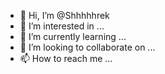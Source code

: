 - 👋 Hi, I’m @Shhhhhrek
- 👀 I’m interested in ...
- 🌱 I’m currently learning ...
- 💞️ I’m looking to collaborate on ...
- 📫 How to reach me ...

<!---
Shhhhhrek/Shhhhhrek is a ✨ special ✨ repository because its `README.md` (this file) appears on your GitHub profile.
You can click the Preview link to take a look at your changes.
--->
